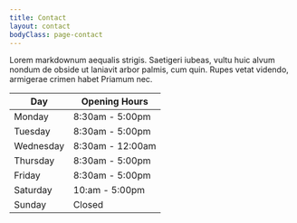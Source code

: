 ```yaml
---
title: Contact
layout: contact
bodyClass: page-contact
---
```


Lorem markdownum aequalis strigis. Saetigeri iubeas, vultu huic alvum nondum de obside ut laniavit arbor palmis, cum quin. Rupes vetat videndo, armigerae crimen habet Priamum nec.

| Day       | Opening Hours   |
| --------- | --------------- |
| Monday    | 8:30am - 5:00pm |
| Tuesday   | 8:30am - 5:00pm |
| Wednesday | 8:30am - 12:00am |
| Thursday  | 8:30am - 5:00pm |
| Friday    | 8:30am - 5:00pm |
| Saturday  | 10:am - 5:00pm  |
| Sunday | Closed          |
